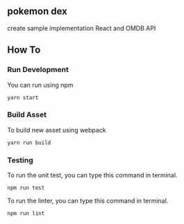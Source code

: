 ## pokemon dex

create sample implementation React and OMDB API

## How To
### Run Development
You can run using npm
```
yarn start
```

### Build Asset
To build new asset using webpack
```
yarn run build
```

### Testing
To run the unit test, you can type this command in terminal.
```
npm run test
```

To run the linter, you can type this command in terminal.
```
npm run lint
```